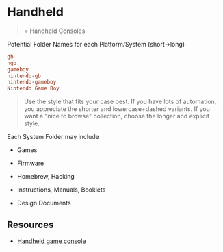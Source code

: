 # Handheld

> = Handheld Consoles

Potential Folder Names for each Platform/System (short→long)

```ini
gb
ngb
gameboy
nintendo-gb
nintendo-gameboy
Nintendo Game Boy
```

> Use the style that fits your case best. If you have lots of automation, you appreciate the shorter and lowercase+dashed variants. If you want a "nice to browse" collection, choose the longer and explicit style.

Each System Folder may include

- Games

- Firmware
- Homebrew, Hacking
- Instructions, Manuals, Booklets
- Design Documents

## Resources

- [Handheld game console](https://en.wikipedia.org/wiki/Handheld_game_console)
